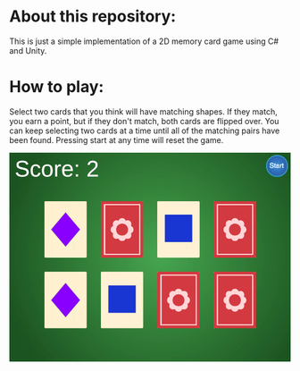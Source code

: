 # About this repository:
This is just a simple implementation of a 2D memory card game using C# and Unity. 

# How to play:
Select two cards that you think will have matching shapes. If they match, you earn a point, but if they don't match, both cards are flipped over. You can keep selecting two cards at a time until all of the matching pairs have been found. Pressing start at any time will reset the game.

![Gameplay:](https://github.com/dkimjpg/2D-Memory-Cards/blob/master/Assets/Game%20Screenshot%201.png)
